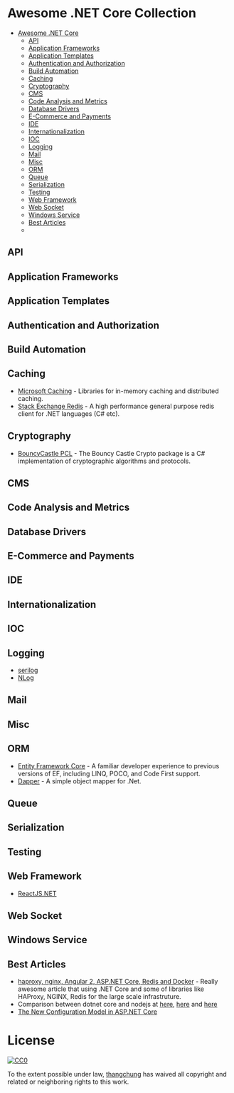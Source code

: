 # Awesome .NET Core Collection

* [Awesome .NET Core](#awesome-dotnet-core)
  * [API](#api)
  * [Application Frameworks](#application-frameworks)
  * [Application Templates](#application-templates)
  * [Authentication and Authorization](#authentication-and-authorization)
  * [Build Automation](#build-automation)
  * [Caching](#caching)
  * [Cryptography](#cryptography)
  * [CMS](#cms)
  * [Code Analysis and Metrics](#code-analysis-and-metrics)
  * [Database Drivers](#database-drivers)
  * [E-Commerce and Payments](#ecommerce-and-payments)
  * [IDE](#ide)
  * [Internationalization](#internationalization)
  * [IOC](#ioc)
  * [Logging](#logging)
  * [Mail](#mail)
  * [Misc](#misc)
  * [ORM](#orm)
  * [Queue](#queue)
  * [Serialization](#serialization)
  * [Testing](#testing)
  * [Web Framework](#web-framework)
  * [Web Socket](#web-socket)
  * [Windows Service](#windows-service)
  * [Best Articles](#best-articles)
  * 

## API

## Application Frameworks

## Application Templates

## Authentication and Authorization

## Build Automation

## Caching
* [Microsoft Caching](https://github.com/aspnet/Caching) - Libraries for in-memory caching and distributed caching.
* [Stack Exchange Redis](https://github.com/StackExchange/StackExchange.Redis) - A high performance general purpose redis client for .NET languages (C# etc).

## Cryptography
* [BouncyCastle PCL](https://github.com/onovotny/BouncyCastle-PCL) - The Bouncy Castle Crypto package is a C# implementation of cryptographic algorithms and protocols.

## CMS

## Code Analysis and Metrics

## Database Drivers

## E-Commerce and Payments

## IDE

## Internationalization

## IOC

## Logging
* [serilog](https://github.com/serilog/serilog)
* [NLog](https://github.com/NLog/NLog)

## Mail

## Misc

## ORM
* [Entity Framework Core](https://github.com/aspnet/EntityFramework) - A familiar developer experience to previous versions of EF, including LINQ, POCO, and Code First support.
* [Dapper](https://github.com/StackExchange/dapper-dot-net) - A simple object mapper for .Net.

## Queue

## Serialization

## Testing

## Web Framework
* [ReactJS.NET](https://github.com/reactjs/React.NET)

## Web Socket

## Windows Service

## Best Articles 

* [haproxy, nginx, Angular 2, ASP.NET Core, Redis and Docker](http://tattoocoder.azurewebsites.net/legion-of-heroes-haproxy-nginx-angular2-aspnetcore-redis-docker/) - Really awesome article that using .NET Core and some of libraries like HAProxy, NGINX, Redis for the large scale infrastruture. 
* Comparison between dotnet core and nodejs at [here](https://manuel-rauber.com/2016/03/07/node-js-asp-net-core-1-0-a-usage-comparison/), [here](https://gist.github.com/ilyaigpetrov/f6df3e6f825ae1b5c7e2) and [here](https://github.com/thinktecture/nodejs-aspnetcore-webapi)
* [The New Configuration Model in ASP.NET Core](http://developer.telerik.com/featured/new-configuration-model-asp-net-core/)

# License

[![CC0](https://licensebuttons.net/p/zero/1.0/88x31.png)](http://creativecommons.org/publicdomain/zero/1.0/)

To the extent possible under law, [thangchung](http://weblogs.asp.net/thangchung) has waived all copyright and related or neighboring rights to this work.